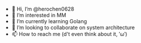 - 👋 Hi, I’m @herochen0628
- 👀 I’m interested in MM
- 🌱 I’m currently learning Golang
- 💞️ I’m looking to collaborate on system architecture
- 📫 How to reach me (d't even think about it, ′ω‵)

<!---
herochen0628/herochen0628 is a ✨ special ✨ repository because its `README.md` (this file) appears on your GitHub profile.
You can click the Preview link to take a look at your changes.
--->

